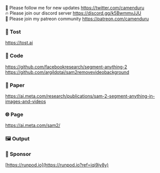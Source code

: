 🐣 Please follow me for new updates https://twitter.com/camenduru <br />
🔥 Please join our discord server https://discord.gg/k5BwmmvJJU <br />
🥳 Please join my patreon community https://patreon.com/camenduru <br />

###  🥪 Tost
https://tost.ai

### 🧬 Code
https://github.com/facebookresearch/segment-anything-2 <br />
https://github.com/argildotai/sam2removevideobackground <br />

### 📄 Paper
https://ai.meta.com/research/publications/sam-2-segment-anything-in-images-and-videos

### 🌐 Page
https://ai.meta.com/sam2/

### 🖼 Output

### 🏢 Sponsor
[https://runpod.io](https://runpod.io?ref=iqi9iy8y)
